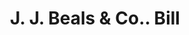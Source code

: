 ---
doi: 10.7916/D80303H1
date_other: '1860'
date_other_textual: 1860-1869
form: printed ephemera
genre:
- Invoices
name:
- J. J. Beals & Co.
object_in_context_url: https://biggert.cul.columbia.edu/items/view/ave_biggert_00400
subject_hierarchical_geographic:
- Boston, Massachusetts, United States
subject_name:
- J. J. Beals & Co.
title: J. J. Beals & Co.. Bill
sort_title: J. J. Beals & Co.. Bill
call_number: ave_biggert_00400
coordinates:
- 42.35805555555556,-71.06361111111111
pid: ave_biggert_00400
identifiers: ave_biggert_00400
thumbnail: https://derivativo-3.library.columbia.edu/iiif/2/ldpd:344150/full/!256,256/0/native.jpg
permalink: "/biggert/ave_biggert_00400/"
layout: iiif-image-page
---